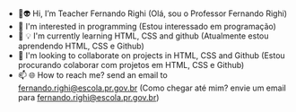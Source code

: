 - 👋:alien: Hi, I’m Teacher Fernando Righi (Olá, sou o Professor Fernando Righi)
- 👀 I'm interested in programming (Estou interessado em programação)
- 🌱 :bulb: I'm currently learning HTML, CSS and github (Atualmente estou aprendendo HTML, CSS e Github)
- 💞️ I'm looking to collaborate on projects in HTML, CSS and Github (Estou procurando colaborar com projetos em HTML, CSS e Github)
- 📫 :globe_with_meridians: How to reach me? send an email to fernando.righi@escola.pr.gov.br (Como chegar até mim? envie um email para fernando.righi@escola.pr.gov.br)

<!---
fernando-righi/fernando-righi is a ✨ special ✨ repository because its `README.md` (this file) appears on your GitHub profile.
You can click the Preview link to take a look at your changes.
--->
